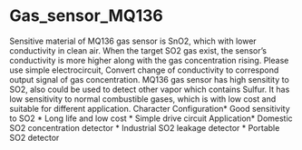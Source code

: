 # Gas_sensor_MQ136

Sensitive material of MQ136 gas sensor is SnO2, which with lower conductivity in clean air. When the target SO2 gas exist, the sensor’s conductivity is more higher along with the gas concentration rising. Please use simple electrocircuit, Convert change of conductivity to correspond output signal of gas concentration. MQ136 gas sensor has high sensitity to SO2, also could be used to detect other vapor which contains Sulfur. It has low sensitivity to normal combustible gases, which is with low cost and suitable for different application. Character                                            Configuration*  Good  sensitivity  to  SO2                                                                                                      *  Long  life  and  low  cost                                                                                        * Simple drive circuit Application* Domestic SO2 concentration detector * Industrial SO2 leakage detector * Portable SO2 detector 
